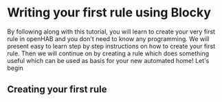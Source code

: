 # Writing your first rule using Blocky
By following along with this tutorial, you will learn to create your very first rule in openHAB and you don't need to know any programming. We will present easy to learn step by step instructions on how to create your first rule. Then we will continue on by creating a rule which does something useful which can be used as basis for your new automated home! Let's begin
## Creating your first rule

